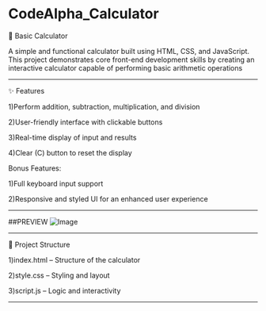 # CodeAlpha_Calculator
🧮 Basic Calculator

A simple and functional calculator built using HTML, CSS, and JavaScript. This project demonstrates core front-end development skills by creating an interactive calculator capable of performing basic arithmetic operations

--- 

✨ Features

1)Perform addition, subtraction, multiplication, and division

2)User-friendly interface with clickable buttons

3)Real-time display of input and results

4)Clear (C) button to reset the display

Bonus Features:

1)Full keyboard input support

2)Responsive and styled UI for an enhanced user experience

---
##PREVIEW 
![Image](https://github.com/user-attachments/assets/ba3c9c86-7d57-4a2e-a3af-c878f2612af2)

---

📁 Project Structure

1)index.html – Structure of the calculator

2)style.css – Styling and layout

3)script.js – Logic and interactivity

---

